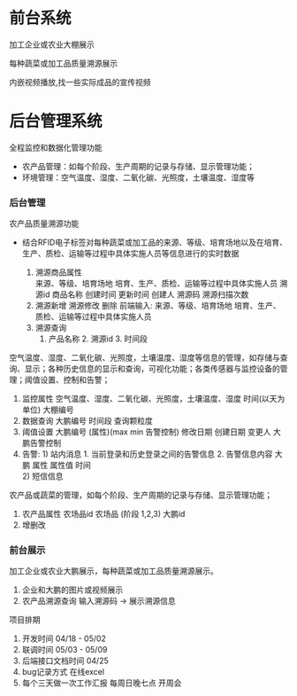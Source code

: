 # 前台系统

加工企业或农业大棚展示

每种蔬菜或加工品质量溯源展示

内嵌视频播放,找一些实际成品的宣传视频

# 后台管理系统

全程监控和数据化管理功能

- 农产品管理：如每个阶段、生产周期的记录与存储、显示管理功能； 
- 环境管理：空气温度、湿度、二氧化碳、光照度，土壤温度、湿度等


### 后台管理

农产品质量溯源功能

- 结合RFID电子标签对每种蔬菜或加工品的来源、等级、培育场地以及在培育、生产、质检、运输等过程中具体实施人员等信息进行的实时数据

  1. 溯源商品属性  
     来源、等级、培育场地 培育、生产、质检、运输等过程中具体实施人员  溯源id  商品名称 创建时间 更新时间 创建人 溯源码 溯源扫描次数 
  2. 溯源新增 溯源修改 删除
     前端输入: 来源、等级、培育场地 培育、生产、质检、运输等过程中具体实施人员 
  3. 溯源查询 
     1. 产品名称 2. 溯源id 3. 时间段 

空气温度、湿度、二氧化碳、光照度，土壤温度、湿度等信息的管理，如存储与查询、显示；各种历史信息的显示和查询，可视化功能；各类传感器与监控设备的管理；阈值设置、控制和告警；

  1. 监控属性 空气温度、湿度、二氧化碳、光照度，土壤温度、湿度 时间(以天为单位) 大棚编号 
  2. 数据查询 大鹏编号 时间段 查询颗粒度
  3. 阈值设置 大鹏编号  (属性)(max min 告警控制) 修改日期 创建日期 变更人  大鹏告警控制 
  4. 告警: 1) 站内消息  1. 当前登录和历史登录之间的告警信息   2. 告警信息内容 大鹏  属性 属性值  时间  
        2) 短信信息 

 农产品或蔬菜的管理，如每个阶段、生产周期的记录与存储、显示管理功能； 

  1. 农产品属性 农场品id 农场品 (阶段 1,2,3) 大鹏id 
  2. 增删改  

### 前台展示

加工企业或农业大鹏展示，每种蔬菜或加工品质量溯源展示。

  1. 企业和大鹏的图片或视频展示 
  2. 农产品溯源查询 输入溯源码 -> 展示溯源信息 


项目排期

1. 开发时间 04/18 - 05/02 
2. 联调时间 05/03 - 05/09
3. 后端接口文档时间 04/25 
4. bug记录方式 在线excel 
5. 每个三天做一次工作汇报  每周日晚七点 开周会 